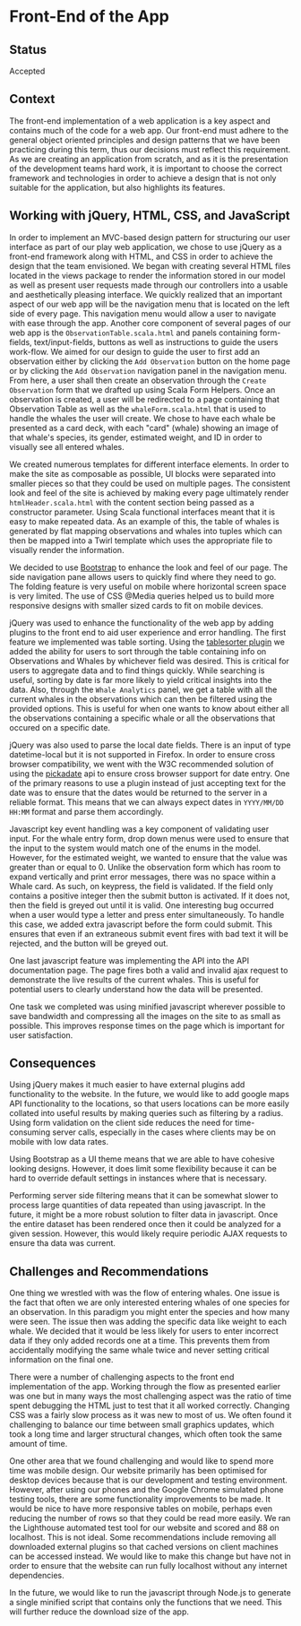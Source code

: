# Front-End of the App

## Status

Accepted

## Context

The front-end implementation of a web application is a key aspect and contains much of the code for a web app. Our front-end must adhere to the general object oriented principles 
and design patterns that we have been practicing during this term, thus our decisions must reflect this requirement. As we are creating an application from scratch, and as it is 
the presentation of the development teams hard work, it is important to choose the correct framework and technologies in order to achieve a design that is not only suitable 
for the application, but also highlights its features. 

## Working with jQuery, HTML, CSS, and JavaScript

In order to implement an MVC-based design pattern for structuring our user interface as part of our play web application, we chose to use jQuery as a front-end 
framework along with HTML, and CSS in order to achieve the design that the team envisioned. We began with creating several HTML files located in the views package to 
render the information stored in our model as well as present user requests made through our controllers into a usable and aesthetically pleasing interface. We quickly realized that
an important aspect of our web app will be the navigation menu that is located on the left side of every page. This navigation menu would allow a user to navigate with ease through the
app. Another core component of several pages of our web app is the `ObservationTable.scala.html` and panels containing form-fields, text/input-fields, buttons as well as instructions to 
guide the users work-flow. We aimed for our design to guide the user to first add an observation either by clicking the `Add Observation` button on the home page or by clicking the 
`Add Observation` navigation panel in the navigation menu. From here, a user shall then create an observation through the `Create Observation` form that we drafted up using Scala Form Helpers.
Once an observation is created, a user will be redirected to a page containing that Observation Table as well as the `whaleForm.scala.html` that is used to handle the whales the user
will create. We chose to have each whale be presented as a card deck, with each "card" (whale) showing an image of that whale's species, its gender, estimated weight, and ID in order to visually 
see all entered whales. 

We created numerous templates for different interface elements. In order to make the site as composable as possible,
UI blocks were separated into smaller pieces so that they could be used on multiple pages. The consistent look and feel
of the site is achieved by making every page ultimately render `htmlHeader.scala.html` with the content section
being passed as a constructor parameter. Using Scala functional interfaces meant that it is easy to make repeated data.
As an example of this, the table of whales is generated by flat mapping observations and whales into tuples which can
then be mapped into a Twirl template which uses the appropriate file to visually render the information.


We decided to use [Bootstrap](https://getbootstrap.com/) to enhance the look and feel of our page. The side navigation
pane allows users to quickly find where they need to go. The folding feature is very useful on mobile where horizontal
screen space is very limited. The use of CSS @Media queries helped us to build more responsive designs with smaller
sized cards to fit on mobile devices.


jQuery was used to enhance the functionality of the web app by adding plugins to the front end to aid user experience and error
handling. The first feature we implemented was table sorting. Using the [tablesorter plugin](https://mottie.github.io/tablesorter/docs/)
we added the ability for users to sort through the table containing info on Observations and Whales by whichever field was desired.
This is critical for users to aggregate data and to find things quickly. While searching is useful, sorting by date is
far more likely to yield critical insights into the data. Also, through the `Whale Analytics` panel, we get a table with all the current
whales in the observations which can then be filtered using the provided options. This is useful for when one wants to know about either
all the observations containing a specific whale or all the observations that occured on a specific date.

jQuery was also used to parse the local date fields. There is an input of type datetime-local but it is not supported in
Firefox. In order to ensure cross browser compatibility, we went with the W3C recommended solution of using the 
[pickadate](https://www.jqueryscript.net/time-clock/Lightweight-jQuery-Date-Input-Picker.html) api to ensure cross
browser support for date entry. One of the primary reasons to use a plugin instead of just accepting text for the date
was to ensure that the dates would be returned to the server in a reliable format. This means that we can always expect
dates in `YYYY/MM/DD HH:MM` format and parse them accordingly.

Javascript key event handling was a key component of validating user input. For the 
whale entry form, drop down menus were used to ensure that the input to the system would match one of the enums in the
model. However, for the estimated weight, we wanted to ensure that the value was greater than or equal to 0. Unlike the
observation form which has room to expand vertically and print error messages, there was no space within a Whale card.
As such, on keypress, the field is validated. If the field only contains a positive integer then the submit button
is activated. If it does not, then the field is greyed out until it is valid. One interesting bug occurred when a user
would type a letter and press enter simultaneously. To handle this case, we added extra javascript before the form 
could submit. This ensures that even if an extraneous submit event fires with bad text it will be rejected, 
and the button will be greyed out.

One last javascript feature was implementing the API into the API documentation page. The page fires both a valid and invalid
ajax request to demonstrate the live results of the current whales. This is useful for potential users to clearly understand
how the data will be presented.

One task we completed was using minified javascript wherever possible to save bandwidth and compressing all
the images on the site to as small as possible. This improves response times on the page which is important for user
satisfaction. 

## Consequences

Using jQuery makes it much easier to have external plugins add functionality to the website. In the future, we would like
to add google maps API functionality to the locations, so that users locations can be more easily collated into useful
results by making queries such as filtering by a radius. Using form validation on the client side reduces the need for
time-consuming server calls, especially in the cases where clients may be on mobile with low data rates.

Using Bootstrap as a UI theme means that we are able to have cohesive looking designs. However, it does limit some
flexibility because it can be hard to override default settings in instances where that is necessary.

Performing server side filtering means that it can be somewhat slower to process large quantities of data repeated than
using javascript. In the future, it might be a more robust solution to filter data in javascript. Once the entire dataset
has been rendered once then it could be analyzed for a given session. However, this would likely require periodic AJAX requests
to ensure tha data was current.

## Challenges and Recommendations
One thing we wrestled with was the flow of entering whales. One issue is the fact that often we are only interested
entering whales of one species for an observation. In this paradigm you might enter the species and how many were seen.
The issue then was adding the specific data like weight to each whale. We decided that it would be less likely for users
to enter incorrect data if they only added records one at a time. This prevents them from accidentally modifying the
same whale twice and never setting critical information on the final one.

There were a number of challenging aspects to the front end implementation of the app. Working through the flow as
presented earlier was one but in many ways the most challenging aspect was the ratio of time spent debugging the HTML
just to test that it all worked correctly. Changing CSS was a fairly slow process as it was new to most of us. We often
found it challenging to balance our time between small graphics updates, which took a long time and larger structural changes,
which often took the same amount of time. 

One other area that we found challenging and would like to spend more time was mobile design. Our website primarily has
been optimised for desktop devices because that is our development and testing environment. However, after using our
phones and the Google Chrome simulated phone testing tools, there are some functionality improvements to be made. 
It would be nice to have more responsive tables on mobile, perhaps even reducing the number of rows so that they could
be read more easily. We ran the Lighthouse automated test tool for our website and scored and 88 on localhost.
This is not ideal. Some recommendations include removing all downloaded external plugins so that cached versions
on client machines can be accessed instead. We would like to make this change but have not in order to ensure that the
website can run fully localhost without any internet dependencies. 

In the future, we would like to run the javascript through Node.js to generate a single minified script that contains
only the functions that we need. This will further reduce the download size of the app.